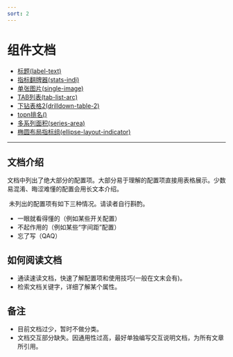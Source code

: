 ```yaml
---
sort: 2
---
```


# 组件文档

- [标题(label-text)](./1.标题(label-text).md)
- [指标翻牌器(stats-indi)](./2.指标翻牌器(stats-indi).md)
- [单张图片(single-image)](./3.单张图片(single-image).md)
- [TAB列表(tab-list-arc)](./4.TAB列表(tab-list-arc).md)
- [下钻表格2(drilldown-table-2)](./5.下钻表格2(drilldown-table-2).md)
- [topn排名()](./6.topn排名().md)
- [多系列面积(series-area)](./7.多系列面积(series-area).md)
- [椭圆布局指标组(ellipse-layout-indicator)](./8.椭圆布局指标组(ellipse-layout-indicator).md)

----------------

## 文档介绍		

​		文档中列出了绝大部分的配置项。大部分易于理解的配置项直接用表格展示。少数易混淆、晦涩难懂的配置会用长文本介绍。

​		未列出的配置项有如下三种情况。请读者自行斟酌。

- 一眼就看得懂的（例如某些开关配置）
- 不起作用的（例如某些“字间距”配置）
- 忘了写（QAQ）

## 如何阅读文档

- 通读速读文档，快速了解配置项和使用技巧(一般在文末会有)。
- 检索文档关键字，详细了解某个属性。

## 备注

- 目前文档过少，暂时不做分类。
- 文档交互部分缺失。因通用性过高，最好单独编写交互说明文档，为所有文章所引用。

